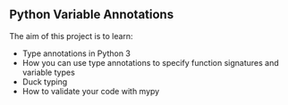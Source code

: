 ## Python Variable Annotations
The aim of this project is to learn:
- Type annotations in Python 3
- How you can use type annotations to specify function signatures and variable types
- Duck typing
- How to validate your code with mypy
